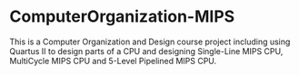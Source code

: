 # ComputerOrganization-MIPS
This is a Computer Organization and Design course project including using Quartus II to design parts of a CPU and designing Single-Line MIPS CPU, MultiCycle MIPS CPU and 5-Level Pipelined MIPS CPU.
